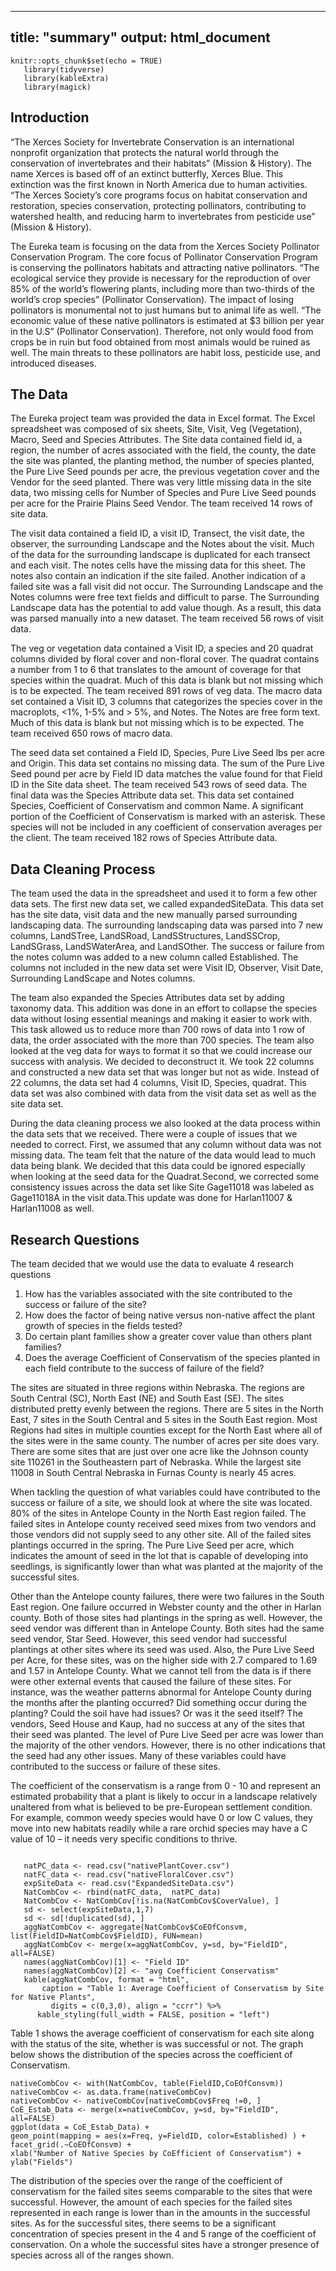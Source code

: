 
---
title: "summary"
output: html_document
---

```{r setup, include=FALSE}
knitr::opts_chunk$set(echo = TRUE)
   library(tidyverse)
   library(kableExtra)
   library(magick)
```

## Introduction

“The Xerces Society for Invertebrate Conservation is an international nonprofit organization
that protects the natural world through the conservation of invertebrates and their habitats”
(Mission & History). The name Xerces is based off of an extinct butterfly, Xerces Blue. This
extinction was the first known in North America due to human activities. “The Xerces Society’s
core programs focus on habitat conservation and restoration, species conservation, protecting
pollinators, contributing to watershed health, and reducing harm to invertebrates from
pesticide use” (Mission & History).

The Eureka team is focusing on the data from the Xerces Society Pollinator Conservation
Program. The core focus of Pollinator Conservation Program is conserving the pollinators
habitats and attracting native pollinators. “The ecological service they provide is necessary for
the reproduction of over 85% of the world’s flowering plants, including more than two-thirds of
the world’s crop species” (Pollinator Conservation). The impact of losing pollinators is
monumental not to just humans but to animal life as well. “The economic value of these native
pollinators is estimated at $3 billion per year in the U.S” (Pollinator Conservation). Therefore,
not only would food from crops be in ruin but food obtained from most animals would be
ruined as well. The main threats to these pollinators are habit loss, pesticide use, and introduced diseases.

## The Data

The Eureka project team was provided the data in Excel format. The Excel spreadsheet was
composed of six sheets, Site, Visit, Veg (Vegetation), Macro, Seed and Species Attributes. The
Site data contained field id, a region, the number of acres associated with the field, the county,
the date the site was planted, the planting method, the number of species planted, the Pure
Live Seed pounds per acre, the previous vegetation cover and the Vendor for the seed planted.
There was very little missing data in the site data, two missing cells for Number of Species and
Pure Live Seed pounds per acre for the Prairie Plains Seed Vendor. The team received 14 rows
of site data.

The visit data contained a field ID, a visit ID, Transect, the visit date, the observer, the
surrounding Landscape and the Notes about the visit. Much of the data for the surrounding
landscape is duplicated for each transect and each visit. The notes cells have the missing data
for this sheet. The notes also contain an indication if the site failed. Another indication of a
failed site was a fall visit did not occur. The Surrounding Landscape and the Notes columns were
free text fields and difficult to parse. The Surrounding Landscape data has the potential to add
value though. As a result, this data was parsed manually into a new dataset. The team received
56 rows of visit data.

The veg or vegetation data contained a Visit ID, a species and 20 quadrat columns divided by
floral cover and non-floral cover. The quadrat contains a number from 1 to 6 that translates to
the amount of coverage for that species within the quadrat. Much of this data is blank but not
missing which is to be expected. The team received 891 rows of veg data. The macro data set
contained a Visit ID, 3 columns that categorizes the species cover in the macroplots, <1%, 1-5% and > 5%, and Notes. The Notes are free form text. Much of this data is blank but not missing which is to be expected. The team received 650 rows of macro data.

The seed data set contained a Field ID, Species, Pure Live Seed lbs per acre and Origin. This data
set contains no missing data. The sum of the Pure Live Seed pound per acre by Field ID data
matches the value found for that Field ID in the Site data sheet. The team received 543 rows of
seed data. The final data was the Species Attribute data set. This data set contained Species,
Coefficient of Conservatism and common Name. A significant portion of the Coefficient of
Conservatism is marked with an asterisk. These species will not be included in any coefficient of
conservation averages per the client. The team received 182 rows of Species Attribute data.

## Data Cleaning Process

The team used the data in the spreadsheet and used it to form a few other data sets. The first
new data set, we called expandedSiteData. This data set has the site data, visit data and the
new manually parsed surrounding landscaping data. The surrounding landscaping data was
parsed into 7 new columns, LandSTree, LandSRoad, LandSStructures, LandSSCrop, LandSGrass,
LandSWaterArea, and LandSOther. The success or failure from the notes column was added to
a new column called Established. The columns not included in the new data set were Visit ID,
Observer, Visit Date, Surrounding LandScape and Notes columns.

The team also expanded the Species Attributes data set by adding taxonomy data. This addition
was done in an effort to collapse the species data without losing essential meanings and making
it easier to work with. This task allowed us to reduce more than 700 rows of data into 1 row of
data, the order associated with the more than 700 species. The team also looked at the veg
data for ways to format it so that we could increase our success with analysis. We decided to
deconstruct it. We took 22 columns and constructed a new data set that was longer but not as
wide. Instead of 22 columns, the data set had 4 columns, Visit ID, Species, quadrat. This data set
was also combined with data from the visit data set as well as the site data set.

During the data cleaning process we also looked at the data process within the data sets that we received. There were a couple of issues that we needed to correct. First, we assumed that any column without data was not missing data. The team felt that the nature of the data would lead to much data being blank. We decided that this data could be ignored especially when looking at the seed data for the Quadrat.Second, we corrected some consistency issues across the data set like Site Gage11018 was labeled as Gage11018A in the visit data.This update was done for Harlan11007 & Harlan11008 as well.

## Research Questions

The team decided that we would use the data to evaluate 4 research questions

1. How has the variables associated with the site contributed to the success or failure of
the site?
2. How does the factor of being native versus non-native affect the plant growth of species
in the fields tested?
3. Do certain plant families show a greater cover value than others plant families?
4. Does the average Coefficient of Conservatism of the species planted in each field
contribute to the success of failure of the field?

The sites are situated in three regions within Nebraska. The regions are South Central (SC),
North East (NE) and South East (SE). The sites distributed pretty evenly between the regions.
There are 5 sites in the North East, 7 sites in the South Central and 5 sites in the South East
region. Most Regions had sites in multiple counties except for the North East where all of the
sites were in the same county. The number of acres per site does vary. There are some sites
that are just over one acre like the Johnson county site 110261 in the Southeastern part of 
Nebraska. While the largest site 11008 in South Central Nebraska in Furnas County is nearly 45
acres.

When tackling the question of what variables could have contributed to the success or failure of
a site, we should look at where the site was located. 80% of the sites in Antelope County in the
North East region failed. The failed sites in Antelope county received seed mixes from two
vendors and those vendors did not supply seed to any other site. All of the failed sites plantings
occurred in the spring. The Pure Live Seed per acre, which indicates the amount of seed in the
lot that is capable of developing into seedlings, is significantly lower than what was planted at
the majority of the successful sites.

Other than the Antelope county failures, there were two failures in the South East region. One
failure occurred in Webster county and the other in Harlan county. Both of those sites had
plantings in the spring as well. However, the seed vendor was different than in Antelope
County. Both sites had the same seed vendor, Star Seed. However, this seed vendor had
successful plantings at other sites where its seed was used. Also, the Pure Live Seed per Acre,
for these sites, was on the higher side with 2.7 compared to 1.69 and 1.57 in Antelope County.
What we cannot tell from the data is if there were other external events that caused the failure
of these sites. For instance, was the weather patterns abnormal for Antelope County during the
months after the planting occurred? Did something occur during the planting? Could the soil
have had issues? Or was it the seed itself? The vendors, Seed House and Kaup, had no success
at any of the sites that their seed was planted. The level of Pure Live Seed per acre was lower
than the majority of the other vendors. However, there is no other indications that the seed
had any other issues. Many of these variables could have contributed to the success or failure
of these sites.

The coefficient of the conservatism is a range from 0 - 10 and represent an estimated probability
that a plant is likely to occur in a landscape relatively unaltered from what is believed to be pre-European settlement condition. For example, common weedy species would have 0 or low C
values, they move into new habitats readily while a rare orchid species may have a C value of
10 – it needs very specific conditions to thrive. 

```{r Table: Average Coefficient of Conservatism, echo=FALSE}
   
   natPC_data <- read.csv("nativePlantCover.csv")
   natFC_data <- read.csv("nativeFloralCover.csv")
   expSiteData <- read.csv("ExpandedSiteData.csv")
   NatCombCov <- rbind(natFC_data,  natPC_data)
   NatCombCov <- NatCombCov[!is.na(NatCombCov$CoverValue), ]
   sd <- select(expSiteData,1,7)
   sd <- sd[!duplicated(sd), ]
   aggNatCombCov <- aggregate(NatCombCov$CoEOfConsvm, list(FieldID=NatCombCov$FieldID), FUN=mean)
   aggNatCombCov <- merge(x=aggNatCombCov, y=sd, by="FieldID", all=FALSE)
   names(aggNatCombCov)[1] <- "Field ID"
   names(aggNatCombCov)[2] <- "avg Coefficient Conservatism"
   kable(aggNatCombCov, format = "html",
       caption = "Table 1: Average Coefficient of Conservatism by Site for Native Plants",
         digits = c(0,3,0), align = "ccrr") %>%
      kable_styling(full_width = FALSE, position = "left")
```

Table 1 shows the average coefficient of conservatism for each site along with the status of the site, whether is was successful or not. The graph below shows the distribution of the species across the coefficient of Conservatism.


```{r fig.width=14,fig.height=8, echo=FALSE}
nativeCombCov <- with(NatCombCov, table(FieldID,CoEOfConsvm))
nativeCombCov <- as.data.frame(nativeCombCov)
nativeCombCov <- nativeCombCov[nativeCombCov$Freq !=0, ]
CoE_Estab_Data <- merge(x=nativeCombCov, y=sd, by="FieldID", all=FALSE)
ggplot(data = CoE_Estab_Data) +
geom_point(mapping = aes(x=Freq, y=FieldID, color=Established) ) +
facet_grid(.~CoEOfConsvm) +
xlab("Number of Native Species by CoEfficient of Conservatism") +
ylab("Fields")
```

The distribution of the species over the range of the coefficient of conservatism for the failed sites seems comparable to the sites that were successful. However, the amount of each species for the failed sites represented in each range is lower than in the amounts in the successful sites. As for the successful sites, there seems to be a significant concentration of species present in the 4 and 5 range of the coefficient of conservation. On a whole the successful sites have a stronger presence of species across all of the ranges shown. 
